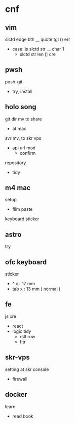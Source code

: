 
# cnf


## vim

slctd edge bth __ quote tgl () err
- case: is slctd str __ char 1
  - slctd str len () cre


## pwsh

posh-git
- try, install


## holo song

git dir mv to share
- at mac


svr mv, to skr vps
- api url mod
  - confirm


repository
- tidy


## m4 mac

setup
- film paste

keyboard sticker


## astro

try


## ofc keyboard

sticker
- ^    x : 17 mm
- tab  x : 13 mm ( normal )


## fe

js cre
- react
- logic tidy
  - rslt row
  - fltr


## skr-vps

setting at skr console
- firewall


## docker

learn
- read book



